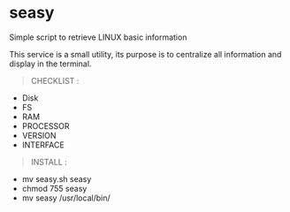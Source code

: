 # seasy

Simple script to retrieve LINUX basic information

This service is a small utility, its purpose is to centralize all information and display in the terminal.

> CHECKLIST :
- Disk  
- FS
- RAM
- PROCESSOR 
- VERSION 
- INTERFACE

> INSTALL :
- mv seasy.sh seasy
- chmod 755 seasy
- mv seasy /usr/local/bin/

